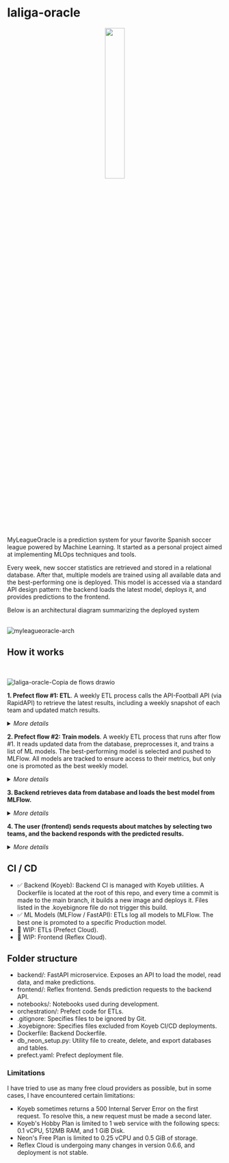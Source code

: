# laliga-oracle

<p align="center" width="100%">
    <img width="30%" src="https://github.com/user-attachments/assets/1f41135d-7ae7-4ab6-8346-1c6becfabd9b">
</p>

MyLeagueOracle is a prediction system for your favorite Spanish soccer league powered by Machine Learning. It started as a personal project aimed at implementing MLOps techniques and tools.

Every week, new soccer statistics are retrieved and stored in a relational database. After that, multiple models are trained using all available data and the best-performing one is deployed. This model is accessed via a standard API design pattern: the backend loads the latest model, deploys it, and provides predictions to the frontend.

Below is an architectural diagram summarizing the deployed system  
<br/>

![myleagueoracle-arch](https://github.com/user-attachments/assets/ba5a980a-42a0-4607-a9e4-775c7aee51bb)



## How it works
<br/>

![laliga-oracle-Copia de flows drawio](https://github.com/user-attachments/assets/bd8a51be-270a-479d-8dec-519eee3fcb5b)


**1. Prefect flow #1: ETL**. A weekly ETL process calls the API-Football API (via RapidAPI) to retrieve the latest results, including a weekly snapshot of each team and updated match results.

<details> 
    <summary> <em>More details</em> </summary>
    
Once a week, a snapshot is retrieved for each team. This is scheduled on Wednesday to ensure the team has played its match (some matches take place on Monday, so Tuesday provides a margin to ensure the API-Football data has been updated). Match data is also updated, primarily with the result of each match. These API calls populate the _matches_ and _teams_ tables.

An additional table, requests, tracks the number of requests made each day. Since Prefect has a limit of 100 requests per day, exceeding this would incur additional costs. To avoid this, a handler is used as a decorator for functions that call RapidAPI.

![image](https://github.com/user-attachments/assets/18c015c4-17b8-4148-b38f-ef1fb3265131)
<div align="center">
  <em>Prefect flows overview</em>
</div>

</details>

**2. Prefect flow #2: Train models**. A weekly ETL process that runs after flow #1. It reads updated data from the database, preprocesses it, and trains a list of ML models. The best-performing model is selected and pushed to MLFlow. All models are tracked to ensure access to their metrics, but only one is promoted as the best weekly model.

<details> 
         <summary> <em>More details</em> </summary>
         
If ETL #1 succeeds, this flow is triggered. It processes database data to create a row for each match, describing both teams (using their latest snapshot before the match) and the result. This data is used to train several supervised models with scikit-learn. All models are logged to MLFlow to track their metrics, but only the best-performing one is promoted to the Production model.

Additionally, if other types of transformers are used during data preprocessing, they are also pushed to MLFlow. For example, the One-Hot Encoder (OHE) used for team IDs is always promoted to production to ensure that the same encoder is used during inference. If the input contains a team ID that the OHE has not encountered before, it will raise an exception.

Once the process is complete, it makes a GET request to the backend API to refresh the loaded model used for predictions. This refresh can also be done manually if needed.

![image](https://github.com/user-attachments/assets/d44177ce-6548-4787-b5ed-022b9c02da47)
<div align="center">
  <em>Example of executions in MLflow </em>
</div>

</details>

**3. Backend retrieves data from database and loads the best model from MLFlow.**

<details> 
         <summary> <em>More details</em> </summary>
         
The backend exposes an API that handles basic use cases: refreshing the loaded ML model, retrieving a snapshot of a team (win streak, points, position, etc.), and making predictions by sending two team IDs.

It implements the singleton pattern to ensure that only a single instance of the model is loaded. While this is not a concern for small models (e.g., k-NN, logistic regression), the implementation is designed to support larger models, such as deep learning neural networks.

![image](https://github.com/user-attachments/assets/6d348fe3-2e73-43ec-bb9e-e222995bbd21)
<div align="center">
  <em>API documentation (following OpenAPI standard)</em>
</div>

</details>

**4. The user (frontend) sends requests about matches by selecting two teams, and the backend responds with the predicted results.**
<details> 
         <summary> <em>More details</em> </summary>
         
At the start, I didn’t want to build a frontend, but everyone was telling me to create one so that there was something to see (I still think that seeing an API is prettier 😜). I decided to use Reflex because it seemed powerful enough and easy to develop and deploy. Please don’t judge the code; the focus of this project is not on learning any frontend framework, and I tried not to spend too much time on it.

There are three main views: the welcome page, the oracle (predictions), and the team details.

![image](https://github.com/user-attachments/assets/8cbe0be9-c1a4-4702-9875-57e46ba907d2)
![image](https://github.com/user-attachments/assets/c8bdcfd7-a9d9-4981-9068-b63d5205b601)
<div align="center">
  <em>Frontend screenshots (oracle and team details view)</em>
</div>

</details>

    
## CI / CD
- ✅ Backend (Koyeb): Backend CI is managed with Koyeb utilities. A Dockerfile is located at the root of this repo, and every time a commit is made to the main branch, it builds a new image and deploys it. Files listed in the .koyebignore file do not trigger this build.
- ✅ ML Models (MLFlow / FastAPI): ETLs log all models to MLFlow. The best one is promoted to a specific Production model.
- 🚧 WIP: ETLs (Prefect Cloud).
- 🚧 WIP: Frontend (Reflex Cloud).


## Folder structure
- backend/: FastAPI microservice. Exposes an API to load the model, read data, and make predictions.
- frontend/: Reflex frontend. Sends prediction requests to the backend API.
- notebooks/: Notebooks used during development.
- orchestration/: Prefect code for ETLs.
- .gitignore: Specifies files to be ignored by Git.
- .koyebignore: Specifies files excluded from Koyeb CI/CD deployments.
- Dockerfile: Backend Dockerfile.
- db_neon_setup.py: Utility file to create, delete, and export databases and tables.
- prefect.yaml: Prefect deployment file.


### Limitations
I have tried to use as many free cloud providers as possible, but in some cases, I have encountered certain limitations:
- Koyeb sometimes returns a 500 Internal Server Error on the first request. To resolve this, a new request must be made a second later.
- Koyeb's Hobby Plan is limited to 1 web service with the following specs: 0.1 vCPU, 512MB RAM, and 1 GiB Disk.
- Neon's Free Plan is limited to 0.25 vCPU and 0.5 GiB of storage.
- Reflex Cloud is undergoing many changes in version 0.6.6, and deployment is not stable.

